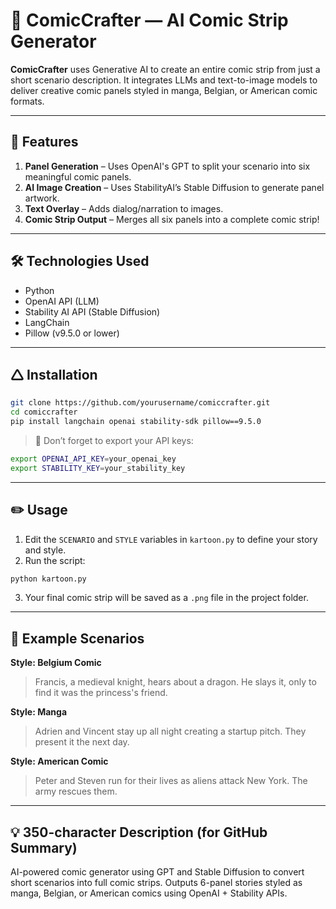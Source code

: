 # 🎨 ComicCrafter — AI Comic Strip Generator

**ComicCrafter** uses Generative AI to create an entire comic strip from just a short scenario description. It integrates LLMs and text-to-image models to deliver creative comic panels styled in manga, Belgian, or American comic formats.

---

## 🚀 Features

1. **Panel Generation** – Uses OpenAI's GPT to split your scenario into six meaningful comic panels.
2. **AI Image Creation** – Uses StabilityAI’s Stable Diffusion to generate panel artwork.
3. **Text Overlay** – Adds dialog/narration to images.
4. **Comic Strip Output** – Merges all six panels into a complete comic strip!

---

## 🛠️ Technologies Used

* Python
* OpenAI API (LLM)
* Stability AI API (Stable Diffusion)
* LangChain
* Pillow (v9.5.0 or lower)

---

## 🛆 Installation

```bash
git clone https://github.com/yourusername/comiccrafter.git
cd comiccrafter
pip install langchain openai stability-sdk pillow==9.5.0
```

> 🔑 Don’t forget to export your API keys:

```bash
export OPENAI_API_KEY=your_openai_key
export STABILITY_KEY=your_stability_key
```

---

## ✏️ Usage

1. Edit the `SCENARIO` and `STYLE` variables in `kartoon.py` to define your story and style.
2. Run the script:

```bash
python kartoon.py
```

3. Your final comic strip will be saved as a `.png` file in the project folder.

---

## 📸 Example Scenarios

**Style: Belgium Comic**

> Francis, a medieval knight, hears about a dragon. He slays it, only to find it was the princess's friend.

**Style: Manga**

> Adrien and Vincent stay up all night creating a startup pitch. They present it the next day.

**Style: American Comic**

> Peter and Steven run for their lives as aliens attack New York. The army rescues them.

---

## 💡 350-character Description (for GitHub Summary)

AI-powered comic generator using GPT and Stable Diffusion to convert short scenarios into full comic strips. Outputs 6-panel stories styled as manga, Belgian, or American comics using OpenAI + Stability APIs.
